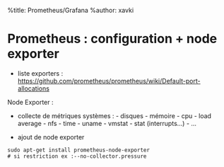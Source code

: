%title: Prometheus/Grafana
%author: xavki


# Prometheus : configuration + node exporter

* liste exporters : https://github.com/prometheus/prometheus/wiki/Default-port-allocations

Node Exporter : 

* collecte de métriques systèmes :
		- disques
		- mémoire
		- cpu
		- load average
		- nfs
		- time
		- uname
		- vmstat
		- stat (interrupts...)
		- ...

* ajout de node exporter

```
sudo apt-get install prometheus-node-exporter
# si restriction ex :--no-collector.pressure
```

